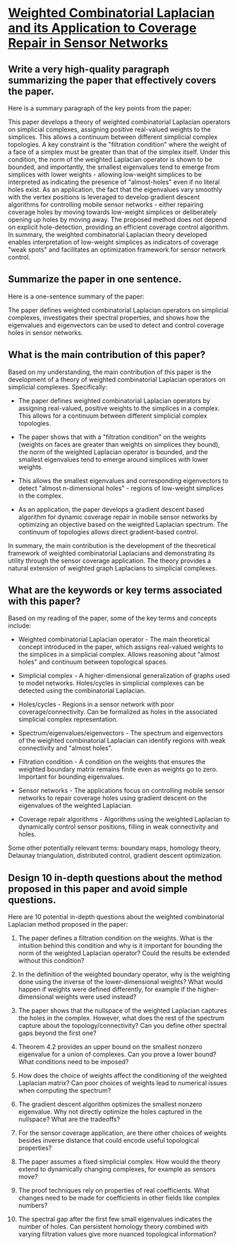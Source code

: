 # [Weighted Combinatorial Laplacian and its Application to Coverage Repair   in Sensor Networks](https://arxiv.org/abs/2312.04825)

## Write a very high-quality paragraph summarizing the paper that effectively covers the paper.

 Here is a summary paragraph of the key points from the paper:

This paper develops a theory of weighted combinatorial Laplacian operators on simplicial complexes, assigning positive real-valued weights to the simplices. This allows a continuum between different simplicial complex topologies. A key constraint is the "filtration condition" where the weight of a face of a simplex must be greater than that of the simplex itself. Under this condition, the norm of the weighted Laplacian operator is shown to be bounded, and importantly, the smallest eigenvalues tend to emerge from simplices with lower weights - allowing low-weight simplices to be interpreted as indicating the presence of "almost-holes" even if no literal holes exist. As an application, the fact that the eigenvalues vary smoothly with the vertex positions is leveraged to develop gradient descent algorithms for controlling mobile sensor networks - either repairing coverage holes by moving towards low-weight simplices or deliberately opening up holes by moving away. The proposed method does not depend on explicit hole-detection, providing an efficient coverage control algorithm. In summary, the weighted combinatorial Laplacian theory developed enables interpretation of low-weight simplices as indicators of coverage "weak spots" and facilitates an optimization framework for sensor network control.


## Summarize the paper in one sentence.

 Here is a one-sentence summary of the paper:

The paper defines weighted combinatorial Laplacian operators on simplicial complexes, investigates their spectral properties, and shows how the eigenvalues and eigenvectors can be used to detect and control coverage holes in sensor networks.


## What is the main contribution of this paper?

 Based on my understanding, the main contribution of this paper is the development of a theory of weighted combinatorial Laplacian operators on simplicial complexes. Specifically:

- The paper defines weighted combinatorial Laplacian operators by assigning real-valued, positive weights to the simplices in a complex. This allows for a continuum between different simplicial complex topologies.

- The paper shows that with a "filtration condition" on the weights (weights on faces are greater than weights on simplices they bound), the norm of the weighted Laplacian operator is bounded, and the smallest eigenvalues tend to emerge around simplices with lower weights.

- This allows the smallest eigenvalues and corresponding eigenvectors to detect "almost n-dimensional holes" - regions of low-weight simplices in the complex. 

- As an application, the paper develops a gradient descent based algorithm for dynamic coverage repair in mobile sensor networks by optimizing an objective based on the weighted Laplacian spectrum. The continuum of topologies allows direct gradient-based control.

In summary, the main contribution is the development of the theoretical framework of weighted combinatorial Laplacians and demonstrating its utility through the sensor coverage application. The theory provides a natural extension of weighted graph Laplacians to simplicial complexes.


## What are the keywords or key terms associated with this paper?

 Based on my reading of the paper, some of the key terms and concepts include:

- Weighted combinatorial Laplacian operator - The main theoretical concept introduced in the paper, which assigns real-valued weights to the simplices in a simplicial complex. Allows reasoning about "almost holes" and continuum between topological spaces.

- Simplicial complex - A higher-dimensional generalization of graphs used to model networks. Holes/cycles in simplicial complexes can be detected using the combinatorial Laplacian. 

- Holes/cycles - Regions in a sensor network with poor coverage/connectivity. Can be formalized as holes in the associated simplicial complex representation.

- Spectrum/eigenvalues/eigenvectors - The spectrum and eigenvectors of the weighted combinatorial Laplacian can identify regions with weak connectivity and "almost holes". 

- Filtration condition - A condition on the weights that ensures the weighted boundary matrix remains finite even as weights go to zero. Important for bounding eigenvalues.

- Sensor networks - The applications focus on controlling mobile sensor networks to repair coverage holes using gradient descent on the eigenvalues of the weighted Laplacian.

- Coverage repair algorithms - Algorithms using the weighted Laplacian to dynamically control sensor positions, filling in weak connectivity and holes.

Some other potentially relevant terms: boundary maps, homology theory, Delaunay triangulation, distributed control, gradient descent optimization.


## Design 10 in-depth questions about the method proposed in this paper and avoid simple questions.

 Here are 10 potential in-depth questions about the weighted combinatorial Laplacian method proposed in the paper:

1. The paper defines a filtration condition on the weights. What is the intuition behind this condition and why is it important for bounding the norm of the weighted Laplacian operator? Could the results be extended without this condition?

2. In the definition of the weighted boundary operator, why is the weighting done using the inverse of the lower-dimensional weights? What would happen if weights were defined differently, for example if the higher-dimensional weights were used instead?

3. The paper shows that the nullspace of the weighted Laplacian captures the holes in the complex. However, what does the rest of the spectrum capture about the topology/connectivity? Can you define other spectral gaps beyond the first one?

4. Theorem 4.2 provides an upper bound on the smallest nonzero eigenvalue for a union of complexes. Can you prove a lower bound? What conditions need to be imposed?

5. How does the choice of weights affect the conditioning of the weighted Laplacian matrix? Can poor choices of weights lead to numerical issues when computing the spectrum?

6. The gradient descent algorithm optimizes the smallest nonzero eigenvalue. Why not directly optimize the holes captured in the nullspace? What are the tradeoffs?  

7. For the sensor coverage application, are there other choices of weights besides inverse distance that could encode useful topological properties?

8. The paper assumes a fixed simplicial complex. How would the theory extend to dynamically changing complexes, for example as sensors move?

9. The proof techniques rely on properties of real coefficients. What changes need to be made for coefficients in other fields like complex numbers?

10. The spectral gap after the first few small eigenvalues indicates the number of holes. Can persistent homology theory combined with varying filtration values give more nuanced topological information?
